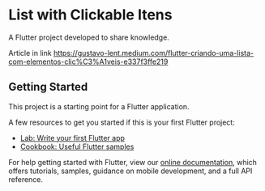 # List with Clickable Itens

A Flutter project developed to share knowledge.

Article in link https://gustavo-lent.medium.com/flutter-criando-uma-lista-com-elementos-clic%C3%A1veis-e337f3ffe219

## Getting Started

This project is a starting point for a Flutter application.

A few resources to get you started if this is your first Flutter project:

- [Lab: Write your first Flutter app](https://flutter.dev/docs/get-started/codelab)
- [Cookbook: Useful Flutter samples](https://flutter.dev/docs/cookbook)

For help getting started with Flutter, view our
[online documentation](https://flutter.dev/docs), which offers tutorials,
samples, guidance on mobile development, and a full API reference.
